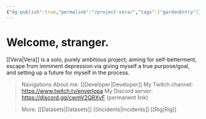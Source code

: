 ```yaml
---
{"dg-publish":true,"permalink":"/project-vera/","tags":["gardenEntry"]}
---
```


# Welcome, stranger.
[[Vera\|Vera]]  is a solo, purely ambitious project; aiming for self-betterment, escape from imminent depression via giving myself a true purpose/goal, and setting up a future for myself in the process.

>	Navigations
 >About me: [[Developer\|Developer]]
 >My Twitch channel: https://www.twitch.tv/enverlopa
 >My Discord server: https://discord.gg/cwmV2QRXvF (permanent link)

>	More:
 >[[Datasets\|Datasets]]
 >[[Incidents\|Incidents]]
 >[[Rig\|Rig]]